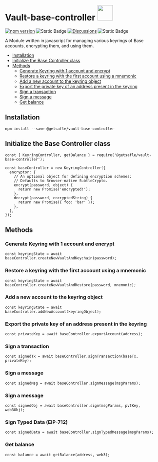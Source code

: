 # Vault-base-controller <code><a href="https://www.docker.com/" target="_blank"><img height="50" src="https://docs.base.org/img/logo_dark.svg"></a></code>

[![npm version](https://badge.fury.io/js/@getsafle%2Fvault-base-controller.svg)](https://badge.fury.io/js/@getsafle%2Fvault-base-controller)    <img alt="Static Badge" src="https://img.shields.io/badge/License-MIT-green">   [![Discussions][discussions-badge]][discussions-link]
 <img alt="Static Badge" src="https://img.shields.io/badge/Base_controller-documentation-purple">   

A Module written in javascript for managing various keyrings of Base accounts, encrypting them, and using them.

- [Installation](#installation)
- [Initialize the Base Controller class](#initialize-the-base-controller-class)
- [Methods](#methods)
  - [Generate Keyring with 1 account and encrypt](#generate-keyring-with-1-account-and-encrypt)
  - [Restore a keyring with the first account using a mnemonic](#restore-a-keyring-with-the-first-account-using-a-mnemonic)
  - [Add a new account to the keyring object](#add-a-new-account-to-the-keyring-object)
  - [Export the private key of an address present in the keyring](#export-the-private-key-of-an-address-present-in-the-keyring)
  - [Sign a transaction](#sign-a-transaction)
  - [Sign a message](#sign-a-message)
  - [Get balance](#get-balance)

## Installation
```
npm install --save @getsafle/vault-base-controller
```
## Initialize the Base Controller class

```
const { KeyringController, getBalance } = require('@getsafle/vault-base-controller');

const baseController = new KeyringController({
  encryptor: {
    // An optional object for defining encryption schemes:
    // Defaults to Browser-native SubtleCrypto.
    encrypt(password, object) {
      return new Promise('encrypted!');
    },
    decrypt(password, encryptedString) {
      return new Promise({ foo: 'bar' });
    },
  },
});
```

## Methods

### Generate Keyring with 1 account and encrypt

```
const keyringState = await baseController.createNewVaultAndKeychain(password);
```

### Restore a keyring with the first account using a mnemonic

```
const keyringState = await baseController.createNewVaultAndRestore(password, mnemonic);
```

### Add a new account to the keyring object

```
const keyringState = await baseController.addNewAccount(keyringObject);
```

### Export the private key of an address present in the keyring

```
const privateKey = await baseController.exportAccount(address);
```

### Sign a transaction

```
const signedTx = await baseController.signTransaction(baseTx, privateKey);
```

### Sign a message

```
const signedMsg = await baseController.signMessage(msgParams);
```

### Sign a message

```
const signedObj = await baseController.sign(msgParams, pvtKey, web3Obj);
```

### Sign Typed Data (EIP-712)

```
const signedData = await baseController.signTypedMessage(msgParams);
```

### Get balance

```
const balance = await getBalance(address, web3);
```
[discussions-badge]: https://img.shields.io/badge/Code_Quality-passing-rgba
[discussions-link]: https://github.com/getsafle/vault-base-controller/actions
